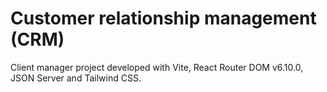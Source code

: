 # Customer relationship management (CRM)

Client manager project developed with Vite, React Router DOM v6.10.0, JSON Server and Tailwind CSS.
